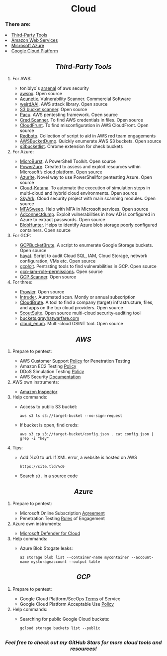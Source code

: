 <h1 align='center'>Cloud</h1>
<h3>There are:</h3>
  <li><a href='Tools'>Third-Party Tools</a></li>
  <li><a href='AWS'>Amazon Web Services</a></li>
  <li><a href='Azure'>Microsoft Azure</a></li>
  <li><a href='GCP'>Google Cloud Platform</a></li>

<h2 align='center' id='Tools'><em>Third-Party Tools</em></h2>
<ol>
  <li>For AWS:</li>
    <ul>
      <li>toniblyx`s <a href='https://github.com/toniblyx/my-arsenal-of-aws-security-tools#Offensive'>arsenal</a> of aws security</li>
      <li><a href='https://github.com/WithSecureLabs/awspx'>awspx</a>. Open source</li>
      <li><a href='https://www.acunetix.com/'>Acunetix</a>. Vulnerability Scanner. Commercial Software</li>
      <li><a href='https://github.com/carnal0wnage/weirdAAL'>weirdAAl</a>. AWS attack library. Open source</li>
      <li><a href='https://github.com/RhinoSecurityLabs/Security-Research/tree/master/tools/aws-pentest-tools/s3'>S3 bucket scanner</a>. Open source</li>
      <li><a href='https://github.com/RhinoSecurityLabs/pacu'>Pacu</a>. AWS pentesting framework. Open source</li>
      <li><a href='https://github.com/disruptops/cred_scanner'>Cred Scanner</a>. To find AWS credentials in files. Open source</li>
      <li><a href='https://github.com/MindPointGroup/cloudfrunt'>CloudFrunt</a>. To find misconfiguration in AWS CloudFront. Open source</li>
      <li><a href='https://github.com/ihamburglar/Redboto'>Redboto</a>. Collection of script to aid in AWS red team engagements</li>
      <li><a href='https://github.com/jordanpotti/AWSBucketDump'>AWSBucketDump</a>. Quickly enumerate AWS S3 buckets. Open source</li>
      <li><a href='https://chromewebstore.google.com/detail/s3bucketlist/anngjobjhcbancaaogmlcffohpmcniki'>s3bucketlist</a>. Chrome extension for check buckets</li>
    </ul>
  <li>For Azure:</li>
    <ul>
      <li><a href='https://github.com/NetSPI/MicroBurst'>MicroBurst</a>. A PowerShell Toolkit. Open source</li>
      <li><a href='https://github.com/hausec/PowerZure'>PowerZure</a>. Created to assess and exploit resources within Microsoft’s cloud platform. Open source</li>
      <li><a href='https://github.com/FSecureLABS/Azurite'>Azurite</a>. Novel way to use PowerShellfor pentesting Azure. Open source</li>
      <li><a href='https://github.com/Azure/Cloud-Katana'>Cloud-Katana</a>. To automate the execution of simulation steps in multi-cloud and hybrid cloud environments. Open source</li>
      <li><a href='https://github.com/cyberark/SkyArk'>SkyArk</a>. Cloud security project with main scanning modules. Open source</li>
      <li><a href='https://github.com/dafthack/MFASweep'>MFASweep</a>. Help with MFA in Microsoft services. Open source</li>
      <li><a href='https://github.com/dirkjanm/adconnectdump'>Adconnectdump</a>. Exploit vulnerabilities in how AD is configured in Azure to extract passwords. Open source</li>
      <li><a href='https://github.com/cyberark/BlobHunter'>BlobHunter</a>. Helps to identify Azure blob storage poorly configured containers. Open source</li>
    </ul>
  <li>For GCP:</li>
    <ul>
      <li><a href='https://github.com/RhinoSecurityLabs/GCPBucketBrute'>GCPBucketBrute</a>. A script to enumerate Google Storage buckets. Open source</li>
      <li><a href='https://github.com/DenizParlak/hayat'>hayat</a>. Script to audit Cloud SQL, IAM, Cloud Storage, network configuration, VMs etc. Open source</li>
      <li><a href='https://github.com/dxa4481/gcploit'>gcploit</a>. Pentrsting tools to find vulnerabilities in GCP. Open source</li>
      <li><a href='https://github.com/darkbitio/gcp-iam-role-permissions'>gcp-iam-role-permissions</a>. Open source</li>
      <li><a href='https://github.com/google/gcp_scanner'>GCP Scanner</a>. Open source</li>
    </ul>
  <li>For three:</li>
    <ul>
      <li><a href='https://github.com/prowler-cloud/prowler'>Prowler</a>. Open source</li>
      <li><a href='https://www.intruder.io/'>Intruder</a>. Auromated scan. Montly or annual subscription</li>
      <li><a href='https://github.com/0xsha/CloudBrute'>CloudBrute</a>. A tool to find a company (target) infrastructure, files, and apps on the top cloud providers. Open source</li>
      <li><a href='https://github.com/nccgroup/ScoutSuite'>ScoutSuite</a>. Open source multi-cloud security-auditing tool</li>
      <li><a href='https://buckets.grayhatwarfare.com/'>buckets.grayhatwarfare.com</a></li>
      <li><a href='https://github.com/initstring/cloud_enum'>cloud_enum</a>. Multi-cloud OSINT tool. Open source</li>
    </ul>
</ol>

<h2 align='center' id='AWS'><em>AWS</em></h2>
<ol>
  <li>Prepare to pentest:</li>
  <ul>
    <li>AWS Customer Support <a href='https://aws.amazon.com/security/penetration-testing/'>Policy</a> for Penetration Testing</li>
    <li>Amazon EC2 Testing <a href='https://aws.amazon.com/ec2/testing/'>Policy</a></li>
    <li>DDoS Simulation Testing <a href='https://aws.amazon.com/security/ddos-simulation-testing/'>Policy</a></li>
    <li>AWS Security <a href='https://docs.aws.amazon.com/security/'>Documentation</a></li>
  </ul>
  <li>AWS own instruments:</li>
    <ul>
      <li><a href='https://aws.amazon.com/inspector/'>Amazon Inspector</a></li>
    </ul>
  <li>Help commands:</li>
    <ul>
      <li>Access to public S3 bucket:</li>
        <pre><code>aws s3 ls s3://target-bucket --no-sign-request</code></pre>
      <li>If bucket is open, find creds:</li>
        <pre><code>aws s3 cp s3://target-bucket/config.json . cat config.json | grep -i "key"</code></pre>
    </ul>
  <li>Tips:</li>
    <ul>
      <li>Add %c0 to url. If XML error, a website is hosted on AWS</li>
        <pre><code>https://site.tld/%c0</code></pre>
      <li>Search <code>s3.</code> in a source code</li>
    </ul>
</ol>

<h2 align='center' id='Azure'><em>Azure</em></h2>
<ol>
  <li>Prepare to pentest:</li>
  <ul>
    <li>Microsoft Online Subscription <a href='https://azure.microsoft.com/en-us/support/legal/subscription-agreement'>Agreement</a></li>
    <li>Penetration Testing <a href='https://www.microsoft.com/en-us/msrc/pentest-rules-of-engagement/'>Rules</a> of Engagement</li>
  </ul>
    <li>Azure own instruments:</li>
    <ul>
      <li><a href='https://www.microsoft.com/en-ca/security/business/cloud-security/microsoft-defender-cloud'>Microsoft Defender for Cloud</a></li>
    </ul>
  <li>Help commands:</li>
    <ul>
      <li>Azure Blob Stogate leaks:</li>
      <pre><code>az storage blob list --container-name mycontainer --account-name mystorageaccount --output table</code></pre>
    </ul>
</ol>

<h2 align='center' id='GCP'><em>GCP</em></h2>
<ol>
  <li>Prepare to pentest:</li>
  <ul>
    <li>Google Cloud Platform/SecOps <a href='https://cloud.google.com/terms'>Terms</a> of Service</li>
    <li>Google Cloud Platform Acceptable Use <a href='https://cloud.google.com/terms/aup?hl=ru'>Policy</a></li>
  </ul>
  <li>Help commands:</li>
    <ul>
      <li>Searching for public Google Cloud buckets:</li>
        <pre><code>gcloud storage buckets list --public</code></pre>
    </ul>
</ol>
<h2 align='center'></h2>
<h3 align='center'><em>Feel free to check out my GitHub Stars for more cloud tools and resources!</em></h3>
